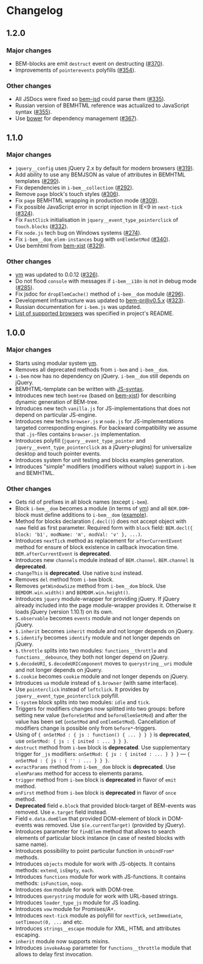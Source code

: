 # Changelog

## 1.2.0

### Major changes

- BEM-blocks are emit `destruct` event on destructing ([#370](https://github.com/bem/bem-core/issues/370)).
- Improvements of `pointerevents` polyfills ([#354](https://github.com/bem/bem-core/pull/354)).

### Other changes

- All JSDocs were fixed so [bem-jsd](github.com/bem/bem-jsd) could parse them ([#335](https://github.com/bem/bem-core/issues/335)).
- Russian version of BEMHTML reference was actualized to JavaScript syntax ([#355](https://github.com/bem/bem-core/pull/355)).
- Use [bower](http://bower.io) for dependency management ([#367](https://github.com/bem/bem-core/issues/367)).

## 1.1.0

### Major changes

- `jquery__config` uses jQuery 2.x by default for modern browsers ([#319](https://github.com/bem/bem-core/issues/319)).
- Add ability to use any BEMJSON as value of attributes in BEMHTML templates ([#290](https://github.com/bem/bem-core/issues/290)).
- Fix dependencies in `i-bem__collection` ([#292](https://github.com/bem/bem-core/issues/292)).
- Remove `page` block's touch styles ([#306](https://github.com/bem/bem-core/issues/306)).
- Fix `page` BEMHTML wrapping in production mode ([#309](https://github.com/bem/bem-core/issues/309)).
- Fix possible JavaScript error in script injection in IE<9 in `next-tick` ([#324](https://github.com/bem/bem-core/issues/324)).
- Fix `FastClick` initialisation in `jquery__event_type_pointerclick` of `touch.blocks` ([#332](https://github.com/bem/bem-core/issues/332)).
- Fix `node.js` tech bug on Windows systems ([#274](https://github.com/bem/bem-core/issues/274)).
- Fix `i-bem__dom_elem-instances` bug with `onElemSetMod` ([#340](https://github.com/bem/bem-core/issues/340)).
- Use bemhtml from [bem-xjst](https://github.com/bem/bem-xjst) ([#329](https://github.com/bem/bem-core/issues/329)).

### Other changes

- [ym](https://github.com/ymaps/modules) was updated to 0.0.12 ([#326](https://github.com/bem/bem-core/issues/326)).
- Do not flood `console` with messages if `i-bem__i18n` is not in debug mode ([#285](https://github.com/bem/bem-core/issues/285)).
- Fix jsdoc for `dropElemCache()` method of `i-bem__dom` module ([#296](https://github.com/bem/bem-core/issues/296)).
- Development infrastructure was updated to
  [bem-pr@v0.5.x](https://github.com/narqo/bem-pr/blob/0.5.3/HISTORY.md) ([#323](https://github.com/bem/bem-core/issues/323)).
- Russian documentation for `i-bem.js` was updated.
- [List of supported browsers](https://github.com/bem/bem-core/blob/v1/README.md#supported-browsers)
  was specified in project's README.

## 1.0.0

### Major changes

- Starts using modular system [ym](https://github.com/ymaps/modules).
- Removes all deprecated methods from `i-bem` and `i-bem__dom`.
- `i-bem` now has no dependency on jQuery. `i-bem__dom` still depends on jQuery.
- BEMHTML-template can be written with [JS-syntax](https://gist.github.com/veged/6150760).
- Introduces new tech `bemtree` (based on [bem-xjst](https://github.com/bem/bem-xjst))
  for describing dynamic generation of BEM-tree.
- Introduces new tech `vanilla.js` for JS-implementations that does not depend on particular JS-engine.
- Introduces new techs `browser.js` и `node.js` for JS-implementations targeted corresponding engines.
  For backward compatibility we assume that `.js`-files contains `browser.js` implementation.
- Introduces polyfill (`jquery__event_type_pointer` and `jquery__event_type_pointerclick` as a jQuery-plugins)
  for universalize desktop and touch pointer events.
- Introduces system for unit testing and blocks examples generation.
- Introduces "simple" modifiers (modifiers without value) support in `i-bem` and BEMHTML.

### Other changes

- Gets rid of prefixes in all block names (except `i-bem`).
- Block `i-bem__dom` becomes a module (in terms of [ym](https://github.com/ymaps/modules))
  and all `BEM.DOM`-block must define additions to `i-bem__dom` ([example](https://github.com/bem/bem-core/blob/v1/common.bundles/index/blocks/b-square/b-square.js)).
- Method for blocks declaration (`.decl()`) does not accept object with `name` field as first parameter.
  Required form with `block` field: `BEM.decl({ block: 'b1', modName: 'm', modVal: 'v' }, ...)`.
- Introduces `nextTick` method as replacement for `afterCurrentEvent` method
  for ensure of block existence in callback invocation time.
  `BEM.afterCurrentEvent` is **deprecated**.
- Introduces new `channels` module instead of `BEM.channel`. `BEM.channel` is **deprecated**.
- `changeThis` is **deprecated**. Use native `bind` instead.
- Removes `del` method from `i-bem` block.
- Removes `getWindowSize` method from `i-bem__dom` block. Use `BEMDOM.win.width()` and `BEMDOM.win.height()`.
- Introduces `jquery` module-wrapper for providing jQuery.
  If jQuery already included into the page module-wrapper provides it. Otherwise it loads jQuery (version 1.10.1) on its own.
- `$.observable` becomes `events` module and not longer depends on jQuery.
- `$.inherit` becomes `inherit` module and not longer depends on jQuery.
- `$.identify` becomes `identify` module and not longer depends on jQuery.
- `$.throttle` splits into two modules: `functions__throttle` and `functions__debounce`, they both not longer depend on jQuery.
- `$.decodeURI`, `$.decodeURIComponent` moves to `querystring__uri` module and not longer depends on jQuery.
- `$.cookie` becomes `cookie` module and not longer depends on jQuery.
- Introduces `ua` module instead of `$.browser` (with same interface).
- Use `pointerclick` instead of `leftclick`. It provides by `jquery__event_type_pointerclick` polyfill.
- `i-system` block splits into two modules: `idle` and `tick`.
- Triggers for modifiers changes now splitted into two groups:
  before setting new value (`beforeSetMod` and `beforeElemSetMod`)
  and after the value has been set (`onSetMod` and `onElemSetMod`).
  Cancellation of modifiers change is possible only from `before*`-triggers.
- Using of `{ onSetMod : { js : function() { ... } } }` is **deprecated**, use `onSetMod: { js : { inited : ... } } }`.
- `destruct` method from `i-bem` block is **deprecated**.
  Use supplementary trigger for `_js` modifiers:
  `onSetMod: { js : { inited : ... } } }` — `{ onSetMod : { js : { '' : ... } } }`.
- `exractParams` method from `i-bem__dom` block is **deprecated**.
  Use `elemParams` method for access to elements params.
- `trigger` method from `i-bem` block is **deprecated** in flavor of `emit` method.
- `onFirst` method from `i-bem` block is **deprecated** in flavor of `once` method.
- **Deprecated** field `e.block` that provided block-target of BEM-events was removed. Use `e.target` field instead.
- Field `e.data.domElem` that provided DOM-element of block in DOM-events was removed. Use `$(e.currentTarget)` (provided by jQuery).
- Introduces parameter for `findElem` method that allows to search elements
  of particular block instance (in case of nested blocks with same name).
- Introduces possibility to point particular function in `unbindFrom*` methods.
- Introduces `objects` module for work with JS-objects. It contains methods: `extend`, `isEmpty`, `each`.
- Introduces `functions` module for work with JS-functions. It contains methods: `isFunction`, `noop`.
- Introduces `dom` module for work with DOM-tree.
- Introduces `querystring` module for work with URL-based strings.
- Introduces `loader_type_js` module for JS loading.
- Introduces `vow` module for Promises/A+.
- Introduces `next-tick` module as polyfill for `nextTick`, `setImmediate`, `setTimeout(0, ...` and etc.
- Introduces `strings__escape` module for XML, HTML and attributes escaping.
- `inherit` module now supports mixins.
- Introduces `invokeAsap` parameter for `functions__throttle` module that allows to delay first invocation.
